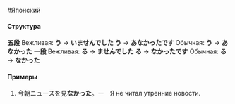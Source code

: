#Японский 
#### Структура
**五段**
Вежливая:
**う** -> **いませんでした**
**う** -> **あなかったです**
Обычная:
**う** -> **あなかった**
**一段**
Вежливая:
**る** -> **ませんでした**
**る** -> **なかったです**
Обычная:
**る** -> **なかった**
#### Примеры
1. 今朝ニュースを見**なかった**。ー　Я не читал утренние новости.